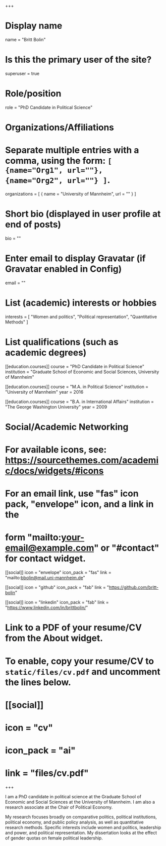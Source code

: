 +++
# Display name
name = "Britt Bolin"

# Is this the primary user of the site?
superuser = true

# Role/position
role = "PhD Candidate in Political Science"

# Organizations/Affiliations
#   Separate multiple entries with a comma, using the form: `[ {name="Org1", url=""}, {name="Org2", url=""} ]`.
organizations = [ { name = "University of Mannheim", url = "" } ]

# Short bio (displayed in user profile at end of posts)
bio = ""

# Enter email to display Gravatar (if Gravatar enabled in Config)
email = ""

# List (academic) interests or hobbies
interests = [
  "Women and politics",
  "Political representation",
  "Quantitative Methods"
]

# List qualifications (such as academic degrees)
[[education.courses]]
  course = "PhD Candidate in Political Science"
  institution = "Graduate School of Economic and Social Sciences, University of Mannheim"

[[education.courses]]
  course = "M.A. in Political Science"
  institution = "University of Mannheim"
  year = 2016

[[education.courses]]
  course = "B.A. in International Affairs"
  institution = "The George Washington University"
  year = 2009

# Social/Academic Networking
# For available icons, see: https://sourcethemes.com/academic/docs/widgets/#icons
#   For an email link, use "fas" icon pack, "envelope" icon, and a link in the
#   form "mailto:your-email@example.com" or "#contact" for contact widget.

[[social]]
  icon = "envelope"
  icon_pack = "fas"
  link = "mailto:bbolin@mail.uni-mannheim.de"  

[[social]]
  icon = "github"
  icon_pack = "fab"
  link = "https://github.com/britt-bolin"
  
 [[social]]
  icon = "linkedin"
  icon_pack = "fab"
  link = "https://www.linkedin.com/in/brittbolin/"

# Link to a PDF of your resume/CV from the About widget.
# To enable, copy your resume/CV to `static/files/cv.pdf` and uncomment the lines below.
# [[social]]
#   icon = "cv"
#   icon_pack = "ai"
#   link = "files/cv.pdf"

+++

I am a PhD candidate in political science at the Graduate School of Economic and Social Sciences at the University of Mannheim. I am also a research associate at the Chair of Political Economy. 

My research focuses broadly on comparative politics, political institutions, political economy, and public policy analysis, as well as quantitative research methods. Specific interests include women and politics, leadership and power, and political representation. My dissertation looks at the effect of gender quotas on female political leadership.

